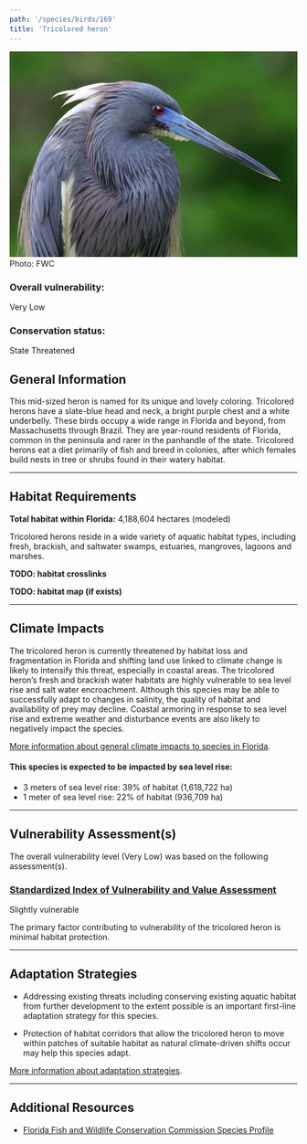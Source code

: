 ```yaml
---
path: '/species/birds/169'
title: 'Tricolored heron'
---
```


<content-header icon="waterbirds" title="Tricolored heron" subtitle="Egretta tricolor"></content-header>

<div id="TopSection">

<div class="header-photo"><img src="169.jpg" alt="Photo for Tricolored heron"/>
<figcaption>Photo: FWC</figcaption></div>

<div>

### Overall vulnerability:

<div class="vulnerability vulnerability-low">Very Low</div>

### Conservation status:

State Threatened

</div>
</div>

## General Information

This mid-sized heron is named for its unique and lovely coloring.  Tricolored herons have a slate-blue head and neck, a bright purple chest and a white underbelly.  These birds occupy a wide range in Florida and beyond, from Massachusetts through Brazil.  They are year-round residents of Florida, common in the peninsula and rarer in the panhandle of the state.  Tricolored herons eat a diet primarily of fish and breed in colonies, after which females build nests in tree or shrubs found in their watery habitat.

<hr />

## Habitat Requirements

**Total habitat within Florida:** 4,188,604 hectares (modeled)

Tricolored herons reside in a wide variety of aquatic habitat types, including fresh, brackish, and saltwater swamps, estuaries, mangroves, lagoons and marshes.

**TODO: habitat crosslinks**

**TODO: habitat map (if exists)**

<hr />

## Climate Impacts

The tricolored heron is currently threatened by habitat loss and fragmentation in Florida and shifting land use linked to climate change is likely to intensify this threat, especially in coastal areas.  The tricolored heron’s fresh and brackish water habitats are highly vulnerable to sea level rise and salt water encroachment.  Although this species may be able to successfully adapt to changes in salinity, the quality of habitat and availability of prey may decline.  Coastal armoring in response to sea level rise and extreme weather and disturbance events are also likely to negatively impact the species.

[More information about general climate impacts to species in Florida](/impacts/species).


#### This species is expected to be impacted by sea level rise:

- 3 meters of sea level rise: 39% of habitat (1,618,722 ha)
- 1 meter of sea level rise: 22% of habitat (936,709 ha)
    

<hr />

## Vulnerability Assessment(s)

The overall vulnerability level (Very Low) was based on the following assessment(s).
#### 
<div class="vulnerability-header">
<h3><a href="/impacts/vulnerability/sivva/species">Standardized Index of Vulnerability and Value Assessment</a></h3>
<div class="vulnerability vulnerability-slight">Slightly vulnerable</div>
</div> 

The primary factor contributing to vulnerability of the tricolored heron is minimal habitat protection.


<hr />

## Adaptation Strategies

- Addressing existing threats including conserving existing aquatic habitat from further development to the extent possible is an important first-line adaptation strategy for this species.

- Protection of habitat corridors that allow the tricolored heron to move within patches of suitable habitat as natural climate-driven shifts occur may help this species adapt.

[More information about adaptation strategies](/strategies).

<hr />


## Additional Resources

- [Florida Fish and Wildlife Conservation Commission Species Profile](https://myfwc.com/wildlifehabitats/profiles/birds/waterbirds/tricolored-heron/)
